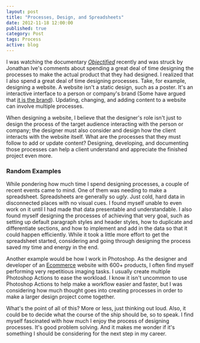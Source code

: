 ```yaml
---
layout: post
title: "Processes, Design, and Spreadsheets"
date: 2012-11-18 12:00:00
published: true
category: Post
tags: Process
active: blog
---
```


I was watching the documentary *[Objectified](http://www.objectifiedfilm.com/objectified-trailer/ "Objectified Trailer")* recently and was struck by Jonathan Ive's comments about spending a great deal of time designing the processes to make the actual product that they had designed. I realized that I also spend a great deal of time designing processes. Take, for example, designing a website. A website isn't a static design, such as a poster. It's an interactive interface to a person or company's brand \(Some have argued that [it is the brand](http://informationarchitects.net/blog/the-interface-of-a-cheeseburger/)\). Updating, changing, and adding content to a website can involve multiple processes.

When designing a website, I believe that the designer's role isn't just to design the process of the target audience interacting with the person or company; the designer must also consider and design how the client interacts with the website itself. What are the processes that they must follow to add or update content? Designing, developing, and documenting those processes can help a client understand and appreciate the finished project even more.

### Random Examples ###

While pondering how much time I spend designing processes, a couple of recent events came to mind. One of them was needing to make a spreadsheet. Spreadsheets are generally so *ugly*. Just cold, hard data in disconnected places with no visual cues. I found myself unable to even work on it until I had made that data presentable and understandable. I also found myself designing the processes of achieving that very goal, such as setting up default paragraph styles and header styles, how to duplicate and differentiate sections, and how to implement and add in the data so that it could happen efficiently. While it took a little more effort to get the spreadsheet started, considering and going through designing the process saved my time and energy in the end.

Another example would be how I work in Photoshop. As the designer and developer of an [Ecommerce](http://www.idcphotovideo.com/store "iDC") website with 600+ products, I often find myself performing very repetitious imaging tasks. I usually create multiple Photoshop Actions to ease the workload. I know it isn't uncommon to use Photoshop Actions to help make a workflow easier and faster, but I was considering how much thought goes into creating processes in order to make a larger design project come together.

What's the point of all of this? More or less, just thinking out loud. Also, it could be to decide what the course of the ship should be, so to speak. I find myself fascinated with how much I enjoy the process of designing processes. It's good problem solving. And it makes me wonder if it's something I should be considering for the next step in my career.
